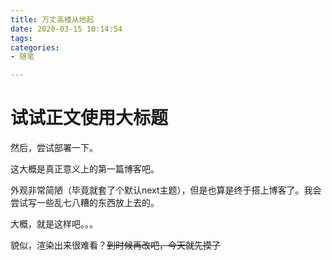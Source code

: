 ```yaml
---
title: 万丈高楼从地起
date: 2020-03-15 10:14:54
tags: 
categories:
- 随笔

---
```


# 试试正文使用大标题

然后，尝试部署一下。

这大概是真正意义上的第一篇博客吧。

外观非常简陋（毕竟就套了个默认next主题），但是也算是终于搭上博客了。我会尝试写一些乱七八糟的东西放上去的。

大概，就是这样吧。。。

貌似，渲染出来很难看？~~到时候再改吧，今天就先摸了~~